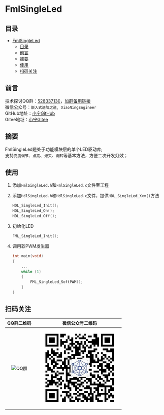# FmlSingleLed

## 目录

- [FmlSingleLed](#fmlsingleled)
  - [目录](#目录)
  - [前言](#前言)
  - [摘要](#摘要)
  - [使用](#使用)
  - [扫码关注](#扫码关注)

## 前言

技术探讨QQ群：[528337130]，[加群备用链接]  
微信公众号：`嵌入式进阶之道`，`XiaoNingEngineer`  
GitHub地址：[小宁GitHub]  
Gitee地址：[小宁Gitee]

[528337130]: <https://jq.qq.com/?_wv=1027&k=yDw5eN6O>
[加群备用链接]: <https://jq.qq.com/?_wv=1027"&"k=yDw5eN6O>
[小宁GitHub]: <https://github.com/Fighting-XiaoNing>
[小宁Gitee]: <https://gitee.com/Fighting-XiaoNing>

## 摘要

FmlSingleLed是处于功能模块层的单个LED驱动库;  
支持`亮度调节`、`点亮`、`熄灭`、`翻转`等基本方法，方便二次开发灯效；

## 使用

1. 添加`FmlSingleLed.h`和`FmlSingleLed.c`文件至工程
2. 添加`HdlSingleLed.h`和`HdlSingleLed.c`文件，提供`HDL_SingleLed_Xxx()`方法

    ```C
    HDL_SingleLed_Init();
    HDL_SingleLed_On();
    HDL_SingleLed_Off();
    ```

3. 初始化LED

    ```C
    FML_SingleLed_Init();
    ```

4. 调用软PWM发生器

    ```C
    int main(void)
    {
        ...
        while (1)
        {
            FML_SingleLed_SoftPWM();
        }
    }
    ```

## 扫码关注

| QQ群二维码                 |   | 微信公众号二维码                     |
| :-----------------------: |---| :---------------------------------: |
| ![QQ群](./Other/QQ群.png) |   | ![微信公众号](./Other/微信公众号.jpg) |
